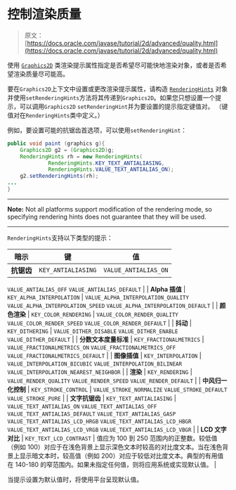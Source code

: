 # 控制渲染质量

> 原文： [https://docs.oracle.com/javase/tutorial/2d/advanced/quality.html](https://docs.oracle.com/javase/tutorial/2d/advanced/quality.html)

使用 [`Graphics2D`](https://docs.oracle.com/javase/8/docs/api/java/awt/Graphics2D.html) 类渲染提示属性指定是否希望尽可能快地渲染对象，或者是否希望渲染质量尽可能高。

要在`Graphics2D`上下文中设置或更改渲染提示属性，请构造 [`RenderingHints`](https://docs.oracle.com/javase/8/docs/api/java/awt/RenderingHints.html) 对象并使用`setRenderingHints`方法将其传递到`Graphics2D`。如果您只想设置一个提示，可以调用`Graphics2D` `setRenderingHint`并为要设置的提示指定键值对。 （键值对在`RenderingHints`类中定义。）

例如，要设置可能的抗锯齿首选项，可以使用`setRenderingHint`：

```java
public void paint (graphics g){
    Graphics2D g2 = (Graphics2D)g;
    RenderingHints rh = new RenderingHints(
             RenderingHints.KEY_TEXT_ANTIALIASING,
             RenderingHints.VALUE_TEXT_ANTIALIAS_ON);
    g2.setRenderingHints(rh);
...
}

```

* * *

**Note:** Not all platforms support modification of the rendering mode, so specifying rendering hints does not guarantee that they will be used.

* * *

`RenderingHints`支持以下类型的提示：

| 暗示 | 键 | 值 |
| --- | --- | --- |
| **抗锯齿** | `KEY_ANTIALIASING` | `VALUE_ANTIALIAS_ON`
`VALUE_ANTIALIAS_OFF`
`VALUE_ANTIALIAS_DEFAULT` |
| **Alpha 插值** | `KEY_ALPHA_INTERPOLATION` | `VALUE_ALPHA_INTERPOLATION_QUALITY`
`VALUE_ALPHA_INTERPOLATION_SPEED`
`VALUE_ALPHA_INTERPOLATION_DEFAULT` |
| **颜色渲染** | `KEY_COLOR_RENDERING` | `VALUE_COLOR_RENDER_QUALITY`
`VALUE_COLOR_RENDER_SPEED`
`VALUE_COLOR_RENDER_DEFAULT` |
| **抖动** | `KEY_DITHERING` | `VALUE_DITHER_DISABLE`
`VALUE_DITHER_ENABLE`
`VALUE_DITHER_DEFAULT` |
| **分数文本度量标准** | `KEY_FRACTIONALMETRICS` | `VALUE_FRACTIONALMETRICS_ON`
`VALUE_FRACTIONALMETRICS_OFF`
`VALUE_FRACTIONALMETRICS_DEFAULT` |
| **图像插值** | `KEY_INTERPOLATION` | `VALUE_INTERPOLATION_BICUBIC`
`VALUE_INTERPOLATION_BILINEAR`
`VALUE_INTERPOLATION_NEAREST_NEIGHBOR` |
| **渲染** | `KEY_RENDERING` | `VALUE_RENDER_QUALITY`
`VALUE_RENDER_SPEED`
`VALUE_RENDER_DEFAULT` |
| **中风归一化控制** | `KEY_STROKE_CONTROL` | `VALUE_STROKE_NORMALIZE`
`VALUE_STROKE_DEFAULT`
`VALUE_STROKE_PURE` |
| **文字抗锯齿** | `KEY_TEXT_ANTIALIASING` | `VALUE_TEXT_ANTIALIAS_ON`
`VALUE_TEXT_ANTIALIAS_OFF`
`VALUE_TEXT_ANTIALIAS_DEFAULT`
`VALUE_TEXT_ANTIALIAS_GASP`
`VALUE_TEXT_ANTIALIAS_LCD_HRGB`
`VALUE_TEXT_ANTIALIAS_LCD_HBGR`
`VALUE_TEXT_ANTIALIAS_LCD_VRGB`
`VALUE_TEXT_ANTIALIAS_LCD_VBGR`
 |
| **LCD 文字对比** | `KEY_TEXT_LCD_CONTRAST` | 值应为 100 到 250 范围内的正整数。较低值（例如 100）对应于在浅色背景上显示深色文本时较高的对比度文本。当在浅色背景上显示暗文本时，较高值（例如 200）对应于较低对比度文本。典型的有用值在 140-180 的窄范围内。如果未指定任何值，则将应用系统或实现默认值。 |

当提示设置为默认值时，将使用平台呈现默认值。